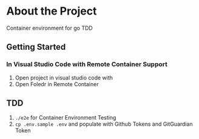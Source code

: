 # About the Project

Container environment for go TDD

## Getting Started

### In Visual Studio Code with Remote Container Support

1. Open project in visual studio code with
1. Open Foledr in Remote Container

## TDD

1. `./e2e` for Container Environment Testing
1. `cp .env.sample .env` and populate with Github Tokens and GitGuardian Token
